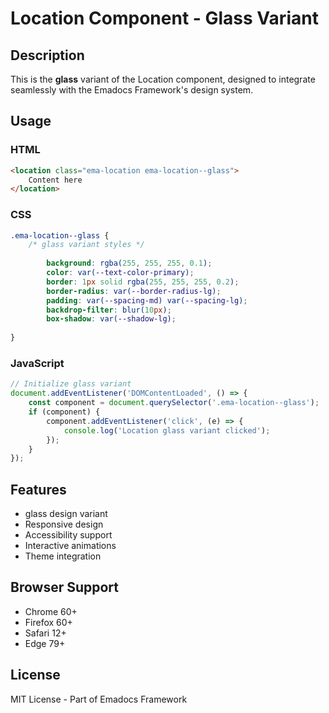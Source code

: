 # Location Component - Glass Variant

## Description
This is the **glass** variant of the Location component, designed to integrate seamlessly with the Emadocs Framework's design system.

## Usage

### HTML
```html
<location class="ema-location ema-location--glass">
    Content here
</location>
```

### CSS
```css
.ema-location--glass {
    /* glass variant styles */
    
        background: rgba(255, 255, 255, 0.1);
        color: var(--text-color-primary);
        border: 1px solid rgba(255, 255, 255, 0.2);
        border-radius: var(--border-radius-lg);
        padding: var(--spacing-md) var(--spacing-lg);
        backdrop-filter: blur(10px);
        box-shadow: var(--shadow-lg);
    
}
```

### JavaScript
```javascript
// Initialize glass variant
document.addEventListener('DOMContentLoaded', () => {
    const component = document.querySelector('.ema-location--glass');
    if (component) {
        component.addEventListener('click', (e) => {
            console.log('Location glass variant clicked');
        });
    }
});
```

## Features
- glass design variant
- Responsive design
- Accessibility support
- Interactive animations
- Theme integration

## Browser Support
- Chrome 60+
- Firefox 60+
- Safari 12+
- Edge 79+

## License
MIT License - Part of Emadocs Framework

